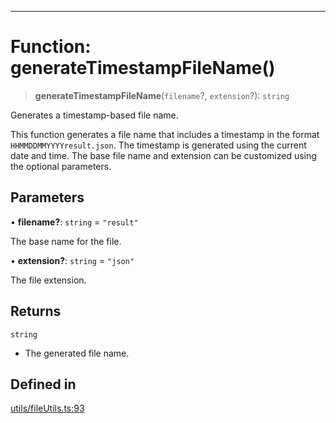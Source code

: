 ***

# Function: generateTimestampFileName()

> **generateTimestampFileName**(`filename`?, `extension`?): `string`

Generates a timestamp-based file name.

This function generates a file name that includes a timestamp in the format
`HHMMDDMMYYYYresult.json`. The timestamp is generated using the current date
and time. The base file name and extension can be customized using the
optional parameters.

## Parameters

• **filename?**: `string` = `"result"`

The base name for the file.

• **extension?**: `string` = `"json"`

The file extension.

## Returns

`string`

- The generated file name.

## Defined in

[utils/fileUtils.ts:93](https://github.com/asifqatar/Snapper/blob/e47c50848996c5aee18aed9672ee3a5a1bb1ca7d/utils/fileUtils.ts#L93)
